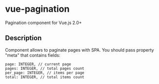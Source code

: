 # vue-pagination
Pagination component for Vue.js 2.0+

## Description
Component allows to paginate pages with SPA. You should pass property "meta" that contains fields:
````
page: INTEGER, // current page
pages: INTEGER, // total pages count
per_page: INTEGER, // items per page
total: INTEGER, // total items count
````
